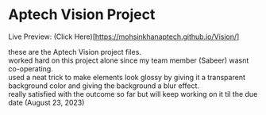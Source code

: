 # Aptech Vision Project

Live Preview: (Click Here)[https://mohsinkhanaptech.github.io/Vision/]

these are the Aptech Vision project files.  <br>
worked hard on this project alone since my team member (Sabeer) wasnt co-operating.  <br>
used a neat trick to make elements look glossy by giving it a transparent background color and giving the background a blur effect.  <br>
really satisfied with the outcome so far but will keep working on it til the due date (August 23, 2023)
